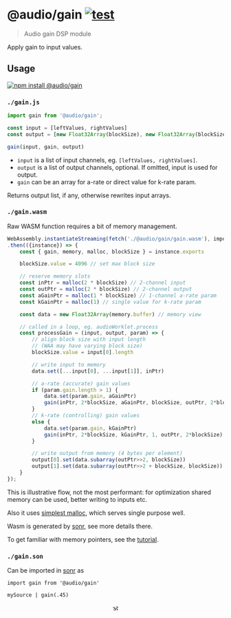 # @audio/gain [![test](https://github.com/audiojs/gain/actions/workflows/test.yml/badge.svg)](https://github.com/audiojs/gain/actions/workflows/test.yml)

> Audio gain DSP module

Apply gain to input values.

## Usage

[![npm install @audio/gain](https://nodei.co/npm/@audio/gain.png?mini=true)](https://npmjs.org/package/@audio/gain/)

### `./gain.js`

```js
import gain from '@audio/gain';

const input = [leftValues, rightValues]
const output = [new Float32Array(blockSize), new Float32Array(blockSize)]

gain(input, gain, output)
```

* `input` is a list of input channels, eg. `[leftValues, rightValues]`.
* `output` is a list of output channels, optional. If omitted, input is used for output.
* `gain` can be an array for a-rate or direct value for k-rate param.

Returns output list, if any, otherwise rewrites input arrays.


### `./gain.wasm`

Raw WASM function requires a bit of memory management.

```js
WebAssembly.instantiateStreaming(fetch('./@audio/gain/gain.wasm'), importObject)
.then(({instance}) => {
	const { gain, memory, malloc, blockSize } = instance.exports

	blockSize.value = 4096 // set max block size

	// reserve memory slots
	const inPtr = malloc(2 * blockSize) // 2-channel input
	const outPtr = malloc(2 * blockSize) // 2-channel output
	const aGainPtr = malloc(1 * blockSize) // 1-channel a-rate param
	const kGainPtr = malloc(1) // single value for k-rate param

	const data = new Float32Array(memory.buffer) // memory view

	// called in a loop, eg. audioWorklet.process
	const processGain = (input, output, param) => {
		// align block size with input length
		// (WAA may have varying block size)
		blockSize.value = input[0].length

		// write input to memory
		data.set([...input[0], ...input[1]], inPtr)

		// a-rate (accurate) gain values
		if (param.gain.length > 1) {
			data.set(param.gain, aGainPtr)
			gain(inPtr, 2*blockSize, aGainPtr, blockSize, outPtr, 2*blockSize)
		}
		// k-rate (controlling) gain values
		else {
			data.set(param.gain, kGainPtr)
			gain(inPtr, 2*blockSize, kGainPtr, 1, outPtr, 2*blockSize)
		}

		// write output from memory (4 bytes per element)
		output[0].set(data.subarray(outPtr>>2, blockSize))
		output[1].set(data.subarray(outPtr>>2 + blockSize, blockSize))
	}
});
```

This is illustrative flow, not the most performant: for optimization shared memory can be used, better writing to inputs etc.

Also it uses [simplest malloc](https://github.com/rain-1/awesome-allocators/blob/master/bump.md), which serves single purpose well.

Wasm is generated by [sonr](https://github.com/audio-lab/sonr), see more details there.

To get familiar with memory pointers, see the [tutorial](https://wasmbyexample.dev/examples/reading-and-writing-audio/reading-and-writing-audio.assemblyscript.en-us.html).


### `./gain.son`

Can be imported in [sonr](https://github.com/audio-lab/sonr) as

```
import gain from '@audio/gain'

mySource | gain(.45)
```

<!--
### `./stream.js`

```js
var Generator = require('audio-generator/stream');
var Gain = require('@audio/gain/stream');
var Speaker = require('audio-speaker/stream');

var generator = Generator({ duration: 2 });
var gain = Gain(0.5);
var speaker = Speaker();

generator.pipe(gain).pipe(speaker);
```

#### Pull-stream

```js
var generator = require('audio-generator/pull');
var gain = require('@audio/gain/pull');
var speaker = require('audio-speaker/pull');
var pull = require('pull-stream/pull');

pull(
	generator(Math.random, { duration: 2 }),
	gain({ volume: .4 }),
	speaker()
);
```
-->

<!--

Command:

```sh
$ cat sample.wav | gain --volume 0.5 | speaker
```
-->

<!--
## Related

> [audio-generator](https://github.com/audiojs/audio-generator) — generate stream with a function.<br/>
> [audio-speaker](https://github.com/audiojs/audio-speaker) — output stream to node/browser speaker.<br/>
> [GainNode](https://developer.mozilla.org/en-US/docs/Web/API/GainNode) — gain node in web-audio-api.</br>
> [pcm-volume](https://npmjs.org/package/pcm-volume) — similar package, volume is taken as tangential.</br>
-->

<p align=center>🕉</p>
